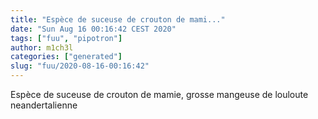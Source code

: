 ```yaml
---
title: "Espèce de suceuse de crouton de mami..."
date: "Sun Aug 16 00:16:42 CEST 2020"
tags: ["fuu", "pipotron"]
author: m1ch3l
categories: ["generated"]
slug: "fuu/2020-08-16-00:16:42"
---
```


Espèce de suceuse de crouton de mamie, grosse mangeuse de louloute neandertalienne
